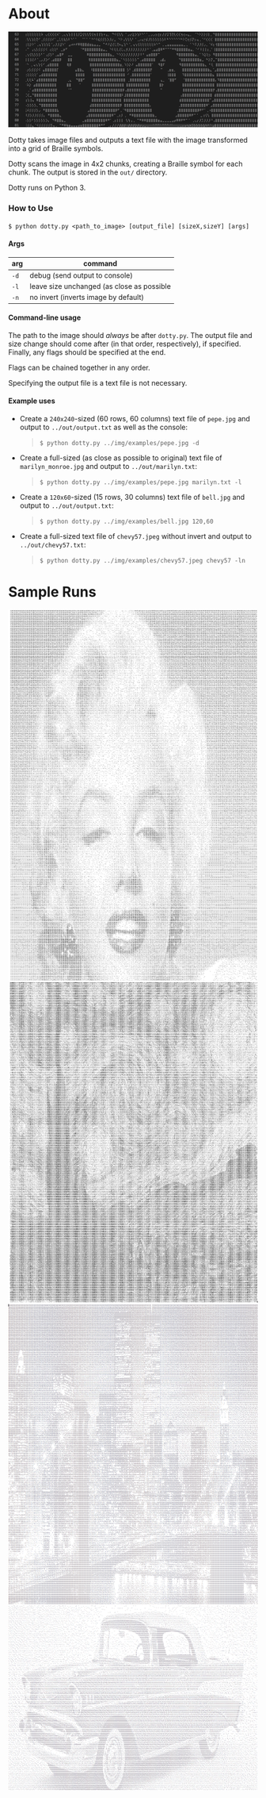 # About
![Dotty output screenshot](/img/ss/dotty_ss.png)

Dotty takes image files and outputs a text file with the image transformed into a grid of Braille symbols.

Dotty scans the image in 4x2 chunks, creating a Braille symbol for each chunk.
The output is stored in the `out/` directory.

Dotty runs on Python 3.

### How to Use
`$ python dotty.py <path_to_image> [output_file] [sizeX,sizeY] [args]`

#### Args
| arg  | command                                    |
|------|--------------------------------------------|
| `-d` | debug (send output to console)             |
| `-l` | leave size unchanged (as close as possible |
| `-n` | no invert (inverts image by default)       |

#### Command-line usage
The path to the image should *always* be after `dotty.py`.
The output file and size change should come after (in that order, respectively), if specified.
Finally, any flags should be specified at the end.

Flags can be chained together in any order.

Specifying the output file is a text file is not necessary.

#### Example uses
* Create a `240x240`-sized (60 rows, 60 columns) text file of `pepe.jpg` and output to `../out/output.txt` as well as the console:
    > `$ python dotty.py ../img/examples/pepe.jpg -d`

* Create a full-sized (as close as possible to original) text file of `marilyn_monroe.jpg` and output to `../out/marilyn.txt`:
    > `$ python dotty.py ../img/examples/pepe.jpg marilyn.txt -l`

* Create a `120x60`-sized (15 rows, 30 columns) text file of `bell.jpg` and output to `../out/output.txt`:
    > `$ python dotty.py ../img/examples/bell.jpg 120,60`

* Create a full-sized text file of `chevy57.jpeg` without invert and output to `../out/chevy57.txt`:
    > `$ python dotty.py ../img/examples/chevy57.jpeg chevy57 -ln`

# Sample Runs
![Marilyn Monroe](/img/ss/dotty_ss3.png)
![Starry Night -- Vincent Van Gogh](/img/ss/dotty_ss2.png)
![Manhattan](/img/ss/dotty_ss4.png)
![Chevy '57](/img/ss/dotty_ss5.png)
